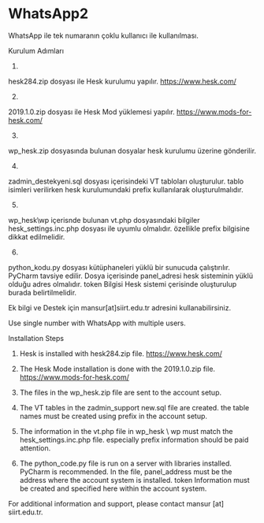 # WhatsApp2
WhatsApp ile tek numaranın çoklu kullanıcı ile kullanılması.

Kurulum Adımları

1)
hesk284.zip dosyası ile Hesk kurulumu yapılır.
https://www.hesk.com/

2)
2019.1.0.zip dosyası ile Hesk Mod yüklemesi yapılır.
https://www.mods-for-hesk.com/

3)
wp_hesk.zip dosyasında bulunan dosyalar hesk kurulumu üzerine gönderilir.


4)
zadmin_destekyeni.sql dosyası içerisindeki VT tabloları oluşturulur.
tablo isimleri verilirken hesk kurulumundaki prefix kullanılarak oluşturulmalıdır.

5)
wp_hesk\wp içerisnde bulunan vt.php dosyasındaki bilgiler hesk_settings.inc.php dosyası ile uyumlu olmalıdır.
özellikle prefix bilgisine dikkat edilmelidir.

6)
python_kodu.py dosyası kütüphaneleri yüklü bir sunucuda çalıştırılır. PyCharm tavsiye edilir.
Dosya içerisinde panel_adresi hesk sisteminin yüklü olduğu adres olmalıdır.
token Bilgisi Hesk sistemi çerisinde oluşturulup burada belirtilmelidir.


Ek bilgi ve Destek için mansur[at]siirt.edu.tr adresini kullanabilirsiniz.





Use single number with WhatsApp with multiple users.

Installation Steps 

1) Hesk is installed with hesk284.zip file. https://www.hesk.com/

2) The Hesk Mode installation is done with the 2019.1.0.zip file. https://www.mods-for-hesk.com/

3) The files in the wp_hesk.zip file are sent to the account setup.

4) The VT tables in the zadmin_support new.sql file are created. the table names must be created using prefix in the account setup.

5) The information in the vt.php file in wp_hesk \ wp must match the hesk_settings.inc.php file. especially prefix information should be paid attention.

6) The python_code.py file is run on a server with libraries installed. PyCharm is recommended. In the file, panel_address must be the address where the account system is installed. token Information must be created and specified here within the account system.

For additional information and support, please contact mansur [at] siirt.edu.tr.
